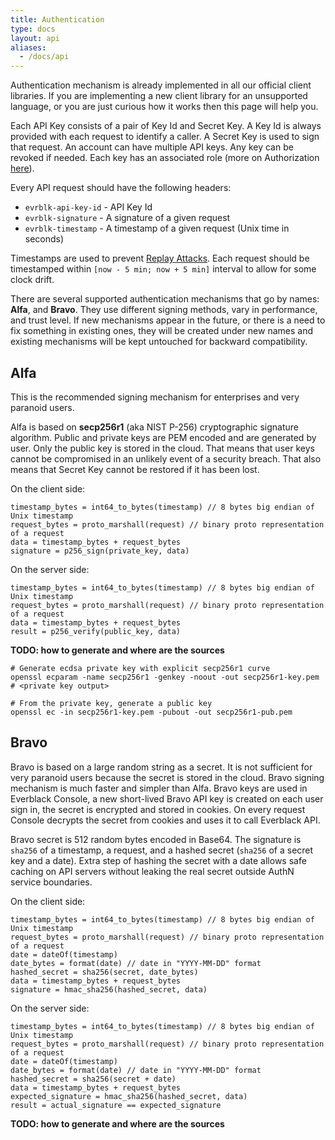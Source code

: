```yaml
---
title: Authentication
type: docs
layout: api
aliases:
  - /docs/api
---
```


Authentication mechanism is already implemented in all our official client libraries. If you are implementing a new 
client library for an unsupported language, or you are just curious how it works then this page will help you.  

Each API Key consists of a pair of Key Id and Secret Key. A Key Id is always provided with each request to identify a 
caller. A Secret Key is used to sign that request. An account can have multiple API keys. Any key can be revoked if 
needed. Each key has an associated role (more on Authorization [here](/docs/api/authorization)).   

Every API request should have the following headers:

* `evrblk-api-key-id` - API Key Id
* `evrblk-signature` - A signature of a given request
* `evrblk-timestamp` - A timestamp of a given request (Unix time in seconds)

Timestamps are used to prevent [Replay Attacks](https://en.wikipedia.org/wiki/Replay_attack). Each request should be 
timestamped within `[now - 5 min; now + 5 min]` interval to allow for some clock drift.

There are several supported authentication mechanisms that go by names: __Alfa__, and __Bravo__. They use
different signing methods, vary in performance, and trust level. If new mechanisms appear in the future, or there is a 
need to fix something in existing ones, they will be created under new names and existing mechanisms will be kept 
untouched for backward compatibility.

## Alfa

This is the recommended signing mechanism for enterprises and very paranoid users.

Alfa is based on __secp256r1__ (aka NIST P-256) cryptographic signature algorithm. Public and private keys are PEM 
encoded and are generated by user. Only the public key is stored in the cloud. That means that user keys cannot be 
compromised in an unlikely event of a security breach. That also means that Secret Key cannot be restored if it has 
been lost.

On the client side:

```text
timestamp_bytes = int64_to_bytes(timestamp) // 8 bytes big endian of Unix timestamp
request_bytes = proto_marshall(request) // binary proto representation of a request 
data = timestamp_bytes + request_bytes
signature = p256_sign(private_key, data)
```

On the server side:

```text
timestamp_bytes = int64_to_bytes(timestamp) // 8 bytes big endian of Unix timestamp
request_bytes = proto_marshall(request) // binary proto representation of a request 
data = timestamp_bytes + request_bytes
result = p256_verify(public_key, data)
```

__TODO: how to generate and where are the sources__ 

```shell
# Generate ecdsa private key with explicit secp256r1 curve
openssl ecparam -name secp256r1 -genkey -noout -out secp256r1-key.pem
# <private key output>

# From the private key, generate a public key
openssl ec -in secp256r1-key.pem -pubout -out secp256r1-pub.pem
```

## Bravo

Bravo is based on a large random string as a secret. It is not sufficient for very paranoid users because the secret is 
stored in the cloud. Bravo signing mechanism is much faster and simpler than Alfa. Bravo keys are used in Everblack 
Console, a new short-lived Bravo API key is created on each user sign in, the secret is encrypted and stored in cookies. 
On every request Console decrypts the secret from cookies and uses it to call Everblack API.
 
Bravo secret is 512 random bytes encoded in Base64. The signature is `sha256` of a timestamp, a request, and a hashed
secret (`sha256` of a secret key and a date). Extra step of hashing the secret with a date allows safe caching on API
servers without leaking the real secret outside AuthN service boundaries.

On the client side:

```text
timestamp_bytes = int64_to_bytes(timestamp) // 8 bytes big endian of Unix timestamp
request_bytes = proto_marshall(request) // binary proto representation of a request
date = dateOf(timestamp)
date_bytes = format(date) // date in "YYYY-MM-DD" format
hashed_secret = sha256(secret, date_bytes)
data = timestamp_bytes + request_bytes
signature = hmac_sha256(hashed_secret, data)
```

On the server side:

```text
timestamp_bytes = int64_to_bytes(timestamp) // 8 bytes big endian of Unix timestamp
request_bytes = proto_marshall(request) // binary proto representation of a request
date = dateOf(timestamp)
date_bytes = format(date) // date in "YYYY-MM-DD" format
hashed_secret = sha256(secret + date)
data = timestamp_bytes + request_bytes
expected_signature = hmac_sha256(hashed_secret, data)
result = actual_signature == expected_signature
```

__TODO: how to generate and where are the sources__
